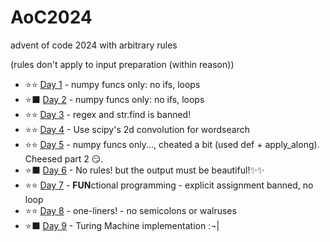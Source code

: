 # AoC2024
advent of code 2024 with arbitrary rules

(rules don't apply to input preparation (within reason))

- ⭐⭐ [Day 1](https://github.com/arth4/AoC2024/blob/master/aoc1.ipynb) - numpy funcs only: no ifs, loops         
- ⭐⬛ [Day 2](https://github.com/arth4/AoC2024/blob/master/aoc2.ipynb) - numpy funcs only: no ifs, loops         
- ⭐⭐ [Day 3](https://github.com/arth4/AoC2024/blob/master/aoc3.ipynb) - regex and str.find is banned!            
- ⭐⭐ [Day 4](https://github.com/arth4/AoC2024/blob/master/aoc4.ipynb) - Use scipy's 2d convolution for wordsearch            
- ⭐⭐ [Day 5](https://github.com/arth4/AoC2024/blob/master/aoc5.ipynb) - numpy funcs only..., cheated a bit (used def + apply_along). Cheesed part 2 😏.        
- ⭐⬛ [Day 6](https://github.com/arth4/AoC2024/blob/master/aoc6.ipynb) - No rules! but the output must be beautiful!✨✨         
- ⭐⭐ [Day 7](https://github.com/arth4/AoC2024/blob/master/aoc7.ipynb) - **FUN**ctional programming - explicit assignment banned, no loop
- ⭐⭐ [Day 8](https://github.com/arth4/AoC2024/blob/master/aoc8.ipynb) - one-liners! - no semicolons or walruses
- ⭐⬛ [Day 9](https://github.com/arth4/AoC2024/blob/master/aoc9.ipynb) - Turing Machine implementation :¬| 
